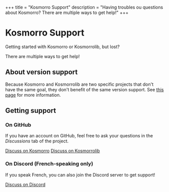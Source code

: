 +++
title = "Kosmorro Support"
description = "Having troubles ou questions about Kosmorro? There are multiple ways to get help!"
+++

# Kosmorro Support

Getting started with Kosmorro or Kosmorrolib, but lost?

There are multiple ways to get help!

## About version support

Because Kosmorro and Kosmorrolib are two specific projects that don't have the same goal, they don't benefit of the same version support.
See [this page](@/support/versions.md) for more information.

## Getting support

### On GitHub

If you have an account on GitHub, feel free to ask your questions in the _Discussions_ tab of the project.

<div class="center">
    <a href="https://github.com/Kosmorro/kosmorro/discussions" target="_blank" class="button invite gh-logo">Discuss on Kosmorro</a>
    <a href="https://github.com/Kosmorro/kosmorro/discussions" target="_blank" class="button invite gh-logo">Discuss on Kosmorrolib</a>
</div>

### On Discord (French-speaking only)

If you speak French, you can also join the Discord server to get support!

<div class="center">
    <a href="https://discord.gg/TVX4MSKGaa" target="_blank" class="button invite discord-logo">Discuss on Discord</a>
</div>
